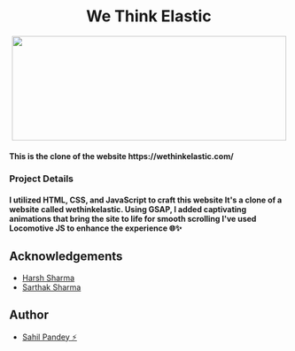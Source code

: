 # <h1 size="80" align="center">We Think Elastic</h1>

<p align="center">
  <img width="495" height="189" style="object-fit: cover;" src="https://i.pinimg.com/564x/9f/f3/09/9ff30950d9bc6ac615a4666c77b0d9b3.jpg">
</p>
<h4>This is the clone of the website https://wethinkelastic.com/</h4>

### Project Details 
#### I utilized HTML, CSS, and JavaScript to craft this website It's a clone of a website called wethinkelastic. Using GSAP, I added captivating animations that bring the site to life for smooth scrolling I've used Locomotive JS to enhance the experience 🌐✨

## Acknowledgements

 - [Harsh Sharma](https://github.com/asynchronousJavascriptor)
 - [Sarthak Sharma](https://github.com/saarthack)

## Author

 - [Sahil Pandey ⚡](https://www.github.com/pandey-sahil)
